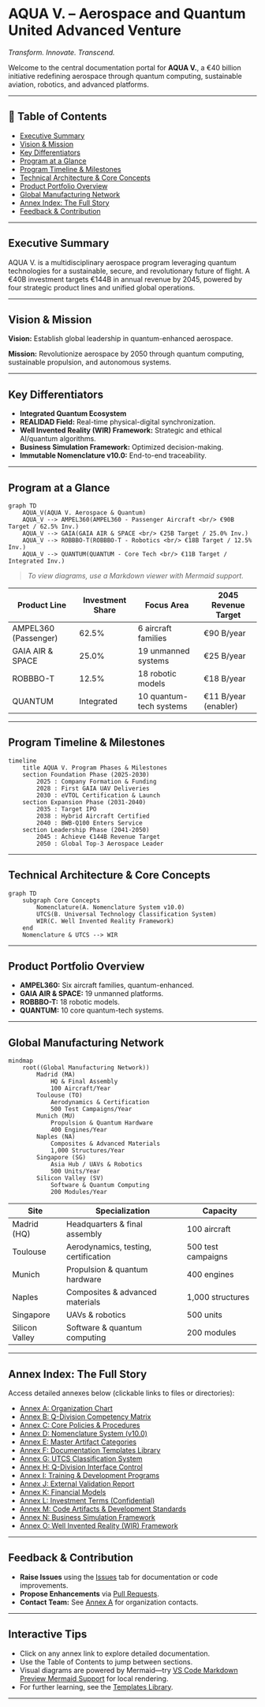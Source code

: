 # AQUA V. – Aerospace and Quantum United Advanced Venture

*Transform. Innovate. Transcend.*

Welcome to the central documentation portal for **AQUA V.**, a €40 billion initiative redefining aerospace through quantum computing, sustainable aviation, robotics, and advanced platforms.

---

## 📖 Table of Contents

- [Executive Summary](#executive-summary)
- [Vision & Mission](#vision--mission)
- [Key Differentiators](#key-differentiators)
- [Program at a Glance](#program-at-a-glance)
- [Program Timeline & Milestones](#program-timeline--milestones)
- [Technical Architecture & Core Concepts](#technical-architecture--core-concepts)
- [Product Portfolio Overview](#product-portfolio-overview)
- [Global Manufacturing Network](#global-manufacturing-network)
- [Annex Index: The Full Story](#annex-index-the-full-story)
- [Feedback & Contribution](#feedback--contribution)

---

## Executive Summary

AQUA V. is a multidisciplinary aerospace program leveraging quantum technologies for a sustainable, secure, and revolutionary future of flight. A €40B investment targets €144B in annual revenue by 2045, powered by four strategic product lines and unified global operations.

---

## Vision & Mission

**Vision:** Establish global leadership in quantum-enhanced aerospace.

**Mission:** Revolutionize aerospace by 2050 through quantum computing, sustainable propulsion, and autonomous systems.

---

## Key Differentiators

- **Integrated Quantum Ecosystem**
- **REALIDAD Field:** Real-time physical-digital synchronization.
- **Well Invented Reality (WIR) Framework:** Strategic and ethical AI/quantum algorithms.
- **Business Simulation Framework:** Optimized decision-making.
- **Immutable Nomenclature v10.0:** End-to-end traceability.

---

## Program at a Glance

```mermaid
graph TD
    AQUA_V(AQUA V. Aerospace & Quantum)
    AQUA_V --> AMPEL360(AMPEL360 - Passenger Aircraft <br/> €90B Target / 62.5% Inv.)
    AQUA_V --> GAIA(GAIA AIR & SPACE <br/> €25B Target / 25.0% Inv.)
    AQUA_V --> ROBBBO-T(ROBBBO-T - Robotics <br/> €18B Target / 12.5% Inv.)
    AQUA_V --> QUANTUM(QUANTUM - Core Tech <br/> €11B Target / Integrated Inv.)
```
> *To view diagrams, use a Markdown viewer with Mermaid support.*

| Product Line        | Investment Share | Focus Area | 2045 Revenue Target  |
|---------------------|-----------------|------------|----------------------|
| AMPEL360 (Passenger) | 62.5%           | 6 aircraft families | €90 B/year |
| GAIA AIR & SPACE     | 25.0%           | 19 unmanned systems | €25 B/year |
| ROBBBO-T            | 12.5%           | 18 robotic models | €18 B/year |
| QUANTUM             | Integrated      | 10 quantum-tech systems | €11 B/year (enabler) |

---

## Program Timeline & Milestones

```mermaid
timeline
    title AQUA V. Program Phases & Milestones
    section Foundation Phase (2025-2030)
        2025 : Company Formation & Funding
        2028 : First GAIA UAV Deliveries
        2030 : eVTOL Certification & Launch
    section Expansion Phase (2031-2040)
        2035 : Target IPO
        2038 : Hybrid Aircraft Certified
        2040 : BWB-Q100 Enters Service
    section Leadership Phase (2041-2050)
        2045 : Achieve €144B Revenue Target
        2050 : Global Top-3 Aerospace Leader
```

---

## Technical Architecture & Core Concepts

```mermaid
graph TD
    subgraph Core Concepts
        Nomenclature(A. Nomenclature System v10.0)
        UTCS(B. Universal Technology Classification System)
        WIR(C. Well Invented Reality Framework)
    end
    Nomenclature & UTCS --> WIR
```

---

## Product Portfolio Overview

- **AMPEL360:** Six aircraft families, quantum-enhanced.
- **GAIA AIR & SPACE:** 19 unmanned platforms.
- **ROBBBO-T:** 18 robotic models.
- **QUANTUM:** 10 core quantum-tech systems.

---

## Global Manufacturing Network

```mermaid
mindmap
    root((Global Manufacturing Network))
        Madrid (MA)
            HQ & Final Assembly
            100 Aircraft/Year
        Toulouse (TO)
            Aerodynamics & Certification
            500 Test Campaigns/Year
        Munich (MU)
            Propulsion & Quantum Hardware
            400 Engines/Year
        Naples (NA)
            Composites & Advanced Materials
            1,000 Structures/Year
        Singapore (SG)
            Asia Hub / UAVs & Robotics
            500 Units/Year
        Silicon Valley (SV)
            Software & Quantum Computing
            200 Modules/Year
```

| Site           | Specialization                         | Capacity           |
|----------------|---------------------------------------|--------------------|
| Madrid (HQ)    | Headquarters & final assembly         | 100 aircraft       |
| Toulouse       | Aerodynamics, testing, certification  | 500 test campaigns |
| Munich         | Propulsion & quantum hardware         | 400 engines        |
| Naples         | Composites & advanced materials       | 1,000 structures   |
| Singapore      | UAVs & robotics                       | 500 units          |
| Silicon Valley | Software & quantum computing          | 200 modules        |

---

## Annex Index: The Full Story

Access detailed annexes below (clickable links to files or directories):

- [Annex A: Organization Chart](annexes/AnnexA_OrganizationChart.md)
- [Annex B: Q-Division Competency Matrix](annexes/AnnexB_QDivisionCompetencyMatrix.md)
- [Annex C: Core Policies & Procedures](annexes/AnnexC_CorePolicies.md)
- [Annex D: Nomenclature System (v10.0)](annexes/AnnexD_NomenclatureSystem_v10.md)
- [Annex E: Master Artifact Categories](annexes/AnnexE_MasterArtifactCategories.md)
- [Annex F: Documentation Templates Library](annexes/AnnexF_DocumentationTemplatesLibrary/)
- [Annex G: UTCS Classification System](annexes/AnnexG_UTCS_ClassificationSystem.md)
- [Annex H: Q-Division Interface Control](annexes/AnnexH_QDivisionInterfaceControl.md)
- [Annex I: Training & Development Programs](annexes/AnnexI_TrainingDevelopmentPrograms.md)
- [Annex J: External Validation Report](annexes/AnnexJ_ExternalValidationReport.md)
- [Annex K: Financial Models](annexes/AnnexK_FinancialModels.md)
- [Annex L: Investment Terms (Confidential)](annexes/AnnexL_InvestmentTerms.md)
- [Annex M: Code Artifacts & Development Standards](annexes/AnnexM_CodeArtifactsDevelopmentStandards.md)
- [Annex N: Business Simulation Framework](annexes/AnnexN_BusinessSimulationFramework.md)
- [Annex O: Well Invented Reality (WIR) Framework](annexes/AnnexO_WellInventedRealityFramework.md)

---

## Feedback & Contribution

- **Raise Issues** using the [Issues](../../issues) tab for documentation or code improvements.
- **Propose Enhancements** via [Pull Requests](../../pulls).
- **Contact Team:** See [Annex A](annexes/AnnexA_OrganizationChart.md) for organization contacts.

---

## Interactive Tips

- Click on any annex link to explore detailed documentation.
- Use the Table of Contents to jump between sections.
- Visual diagrams are powered by Mermaid—try [VS Code Markdown Preview Mermaid Support](https://marketplace.visualstudio.com/items?itemName=vstirbu.vscode-mermaid-preview) for local rendering.
- For further learning, see the [Templates Library](annexes/AnnexF_DocumentationTemplatesLibrary/).

---

